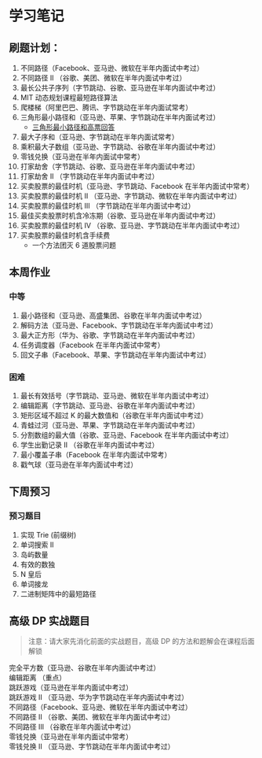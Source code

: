 # 学习笔记


## 刷题计划：
1. 不同路径（Facebook、亚马逊、微软在半年内面试中考过）
2. 不同路径 II （谷歌、美团、微软在半年内面试中考过）
3. 最长公共子序列（字节跳动、谷歌、亚马逊在半年内面试中考过）
4. MIT 动态规划课程最短路径算法
5. 爬楼梯（阿里巴巴、腾讯、字节跳动在半年内面试常考）
6. 三角形最小路径和（亚马逊、苹果、字节跳动在半年内面试考过）
    * [三角形最小路径和高票回答](https://leetcode.com/problems/triangle/discuss/38735/Python-easy-to-understand-solutions-(top-down-bottom-up))
7. 最大子序和（亚马逊、字节跳动在半年内面试常考）
8. 乘积最大子数组（亚马逊、字节跳动、谷歌在半年内面试中考过）
9. 零钱兑换（亚马逊在半年内面试中常考）
10. 打家劫舍（字节跳动、谷歌、亚马逊在半年内面试中考过）
11. 打家劫舍 II （字节跳动在半年内面试中考过）
12. 买卖股票的最佳时机（亚马逊、字节跳动、Facebook 在半年内面试中常考）
13. 买卖股票的最佳时机 II （亚马逊、字节跳动、微软在半年内面试中考过）
14. 买卖股票的最佳时机 III （字节跳动在半年内面试中考过）
15. 最佳买卖股票时机含冷冻期（谷歌、亚马逊在半年内面试中考过）
16. 买卖股票的最佳时机 IV （谷歌、亚马逊、字节跳动在半年内面试中考过）
17. 买卖股票的最佳时机含手续费
    * 一个方法团灭 6 道股票问题

## 本周作业
### 中等
1. 最小路径和（亚马逊、高盛集团、谷歌在半年内面试中考过）
2. 解码方法（亚马逊、Facebook、字节跳动在半年内面试中考过）
3. 最大正方形（华为、谷歌、字节跳动在半年内面试中考过）
4. 任务调度器（Facebook 在半年内面试中常考）
5. 回文子串（Facebook、苹果、字节跳动在半年内面试中考过）

### 困难
1. 最长有效括号（字节跳动、亚马逊、微软在半年内面试中考过）
2. 编辑距离（字节跳动、亚马逊、谷歌在半年内面试中考过）
3. 矩形区域不超过 K 的最大数值和（谷歌在半年内面试中考过）
4. 青蛙过河（亚马逊、苹果、字节跳动在半年内面试中考过）
5. 分割数组的最大值（谷歌、亚马逊、Facebook 在半年内面试中考过）
6. 学生出勤记录 II （谷歌在半年内面试中考过）
7. 最小覆盖子串（Facebook 在半年内面试中常考）
8. 戳气球（亚马逊在半年内面试中考过）

## 下周预习
### 预习题目
1. 实现 Trie (前缀树)
2. 单词搜索 II
3. 岛屿数量
4. 有效的数独
5. N 皇后
6. 单词接龙
7. 二进制矩阵中的最短路径



## 高级 DP 实战题目
> 注意：请大家先消化前面的实战题目，高级 DP 的方法和题解会在课程后面解锁

完全平方数（亚马逊、谷歌在半年内面试中考过）  
编辑距离 （重点）  
跳跃游戏（亚马逊在半年内面试中考过）  
跳跃游戏 II （亚马逊、华为字节跳动在半年内面试中考过）  
不同路径（Facebook、亚马逊、微软在半年内面试中考过）  
不同路径 II （谷歌、美团、微软在半年内面试中考过）  
不同路径 III （谷歌在半年内面试中考过）  
零钱兑换（亚马逊在半年内面试中常考）  
零钱兑换 II （亚马逊、字节跳动在半年内面试中考过）  
